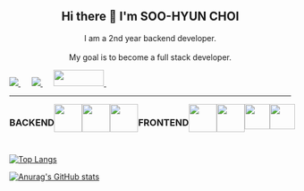 <h2 align="center">
Hi there 👋 I'm SOO-HYUN CHOI
</h2>

<p align="center">I am a 2nd year backend developer.<br></br>My goal is to become a full stack developer.</p>

<p>
<a href="http://linkedin.com/in/수현-최-2695a4202/" rel="nofollow">
<img src="https://camo.githubusercontent.com/a493f6833f99fb3c85788d6d9305e6b7a42b838e5ee5d138fd9a8214a7e77472/68747470733a2f2f696d672e736869656c64732e696f2f62616467652f6c696e6b6564696e2d2532333030373742352e7376673f267374796c653d666f722d7468652d6261646765266c6f676f3d6c696e6b6564696e266c6f676f436f6c6f723d7768697465" data-canonical-src="https://img.shields.io/badge/linkedin-%230077B5.svg?&amp;style=for-the-badge&amp;logo=linkedin&amp;logoColor=white" style="max-width:100%;">
</a>
&nbsp;&nbsp;&nbsp;&nbsp;
	
<a href="mailto:sksmsqodn20@gmail.com?subject=Olá%20Stefany">
<img src="https://camo.githubusercontent.com/2e31b0d0e07e5431ee3f85689b488016d52a4fb97e523ae497023a9746e2e52e/68747470733a2f2f696d672e736869656c64732e696f2f62616467652f676d61696c2d2532334431343833362e7376673f267374796c653d666f722d7468652d6261646765266c6f676f3d676d61696c266c6f676f436f6c6f723d7768697465" data-canonical-src="https://img.shields.io/badge/gmail-%23D14836.svg?&amp;style=for-the-badge&amp;logo=gmail&amp;logoColor=white" style="max-width:100%;">
</a>
&nbsp;&nbsp;&nbsp;&nbsp;

<a href="https://www.notion.so/sososo13/HOME-fc0e4981c22f48c59e1326414e29e414">
<img src="https://user-images.githubusercontent.com/58289675/106356873-0d7ba680-6346-11eb-92bd-ee6edadbc828.png" width="90" height="29">
</a>
&nbsp;&nbsp;&nbsp;&nbsp;

</p>

<hr></hr>

<div style="display: flex" >
	
### BACKEND
<!-- Spring -->
<image src="https://user-images.githubusercontent.com/58289675/106354450-32b3e900-6335-11eb-857c-b6e1fbb6cd48.jpg" height="50">
<!-- JAVA -->
<image src="https://user-images.githubusercontent.com/58289675/106355015-f08ca680-6338-11eb-8bfe-620b6936f40a.png" height="50">
<!-- Mysql -->
<image src="https://user-images.githubusercontent.com/58289675/106354722-3ba5ba00-6337-11eb-88fc-ab55473d7960.png" width="50"/>

### FRONTEND
<!-- React -->
<image src="https://user-images.githubusercontent.com/58289675/106354567-2ed49680-6336-11eb-92ad-c04ce19d63f3.png" width="50"/>
<!-- HTML -->
<image src="https://user-images.githubusercontent.com/58289675/106354870-106f9a80-6338-11eb-80b3-1410019dd688.png" width="50" />
<!-- CSS -->
<image src="https://user-images.githubusercontent.com/63652102/106355359-a9071a00-633a-11eb-9544-52af937bc756.jpg" width="45" />
<!-- JS -->
<image src="https://user-images.githubusercontent.com/63652102/106355182-c25b9680-6339-11eb-95e1-632aa73a0f29.jpg" width="45"/>

</div>

<br>

[![Top Langs](https://github-readme-stats.vercel.app/api/top-langs/?username=soohyunnn&layout=compact)](https://github.com/anuraghazra/github-readme-stats)

[![Anurag's GitHub stats](https://github-readme-stats.vercel.app/api?username=soohyunnn&show_icons=true&theme=radical)](https://github.com/anuraghazra/github-readme-stats)

<!--
**soohyunnn/soohyunnn** is a ✨ _special_ ✨ repository because its `README.md` (this file) appears on your GitHub profile.

Here are some ideas to get you started:

- 🔭 I’m currently working on ...
- 🌱 I’m currently learning ...
- 👯 I’m looking to collaborate on ...
- 🤔 I’m looking for help with ...
- 💬 Ask me about ...
- 📫 How to reach me: ...
- 😄 Pronouns: ...
- ⚡ Fun fact: ...
-->

